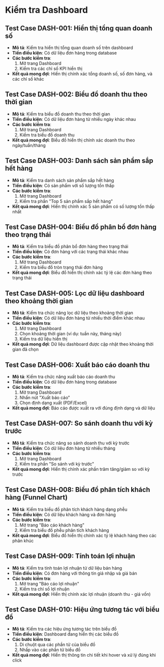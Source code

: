 # Kiểm tra Dashboard

## Test Case DASH-001: Hiển thị tổng quan doanh số
- **Mô tả**: Kiểm tra hiển thị tổng quan doanh số trên dashboard
- **Tiền điều kiện**: Có dữ liệu đơn hàng trong database
- **Các bước kiểm tra**:
  1. Mở trang Dashboard
  2. Kiểm tra các chỉ số KPI hiển thị
- **Kết quả mong đợi**: Hiển thị chính xác tổng doanh số, số đơn hàng, và các chỉ số khác

## Test Case DASH-002: Biểu đồ doanh thu theo thời gian
- **Mô tả**: Kiểm tra biểu đồ doanh thu theo thời gian
- **Tiền điều kiện**: Có dữ liệu đơn hàng từ nhiều ngày khác nhau
- **Các bước kiểm tra**:
  1. Mở trang Dashboard
  2. Kiểm tra biểu đồ doanh thu
- **Kết quả mong đợi**: Biểu đồ hiển thị chính xác doanh thu theo ngày/tuần/tháng

## Test Case DASH-003: Danh sách sản phẩm sắp hết hàng
- **Mô tả**: Kiểm tra danh sách sản phẩm sắp hết hàng
- **Tiền điều kiện**: Có sản phẩm với số lượng tồn thấp
- **Các bước kiểm tra**:
  1. Mở trang Dashboard
  2. Kiểm tra phần "Top 5 sản phẩm sắp hết hàng"
- **Kết quả mong đợi**: Hiển thị chính xác 5 sản phẩm có số lượng tồn thấp nhất

## Test Case DASH-004: Biểu đồ phân bổ đơn hàng theo trạng thái
- **Mô tả**: Kiểm tra biểu đồ phân bổ đơn hàng theo trạng thái
- **Tiền điều kiện**: Có đơn hàng với các trạng thái khác nhau
- **Các bước kiểm tra**:
  1. Mở trang Dashboard
  2. Kiểm tra biểu đồ tròn trạng thái đơn hàng
- **Kết quả mong đợi**: Biểu đồ hiển thị chính xác tỷ lệ các đơn hàng theo trạng thái

## Test Case DASH-005: Lọc dữ liệu dashboard theo khoảng thời gian
- **Mô tả**: Kiểm tra chức năng lọc dữ liệu theo khoảng thời gian
- **Tiền điều kiện**: Có dữ liệu đơn hàng từ nhiều thời điểm khác nhau
- **Các bước kiểm tra**:
  1. Mở trang Dashboard
  2. Chọn khoảng thời gian (ví dụ: tuần này, tháng này)
  3. Kiểm tra dữ liệu hiển thị
- **Kết quả mong đợi**: Dữ liệu dashboard được cập nhật theo khoảng thời gian đã chọn

## Test Case DASH-006: Xuất báo cáo doanh thu
- **Mô tả**: Kiểm tra chức năng xuất báo cáo doanh thu
- **Tiền điều kiện**: Có dữ liệu đơn hàng trong database
- **Các bước kiểm tra**:
  1. Mở trang Dashboard
  2. Nhấn nút "Xuất báo cáo"
  3. Chọn định dạng xuất (PDF/Excel)
- **Kết quả mong đợi**: Báo cáo được xuất ra với đúng định dạng và dữ liệu

## Test Case DASH-007: So sánh doanh thu với kỳ trước
- **Mô tả**: Kiểm tra chức năng so sánh doanh thu với kỳ trước
- **Tiền điều kiện**: Có dữ liệu đơn hàng từ nhiều tháng
- **Các bước kiểm tra**:
  1. Mở trang Dashboard
  2. Kiểm tra phần "So sánh với kỳ trước"
- **Kết quả mong đợi**: Hiển thị chính xác phần trăm tăng/giảm so với kỳ trước

## Test Case DASH-008: Biểu đồ phân tích khách hàng (Funnel Chart)
- **Mô tả**: Kiểm tra biểu đồ phân tích khách hàng dạng phễu
- **Tiền điều kiện**: Có dữ liệu khách hàng và đơn hàng
- **Các bước kiểm tra**:
  1. Mở trang "Báo cáo khách hàng"
  2. Kiểm tra biểu đồ phễu phân tích khách hàng
- **Kết quả mong đợi**: Biểu đồ hiển thị chính xác tỷ lệ khách hàng theo các phân khúc

## Test Case DASH-009: Tính toán lợi nhuận
- **Mô tả**: Kiểm tra tính toán lợi nhuận từ dữ liệu bán hàng
- **Tiền điều kiện**: Có đơn hàng với thông tin giá nhập và giá bán
- **Các bước kiểm tra**:
  1. Mở trang "Báo cáo lợi nhuận"
  2. Kiểm tra chỉ số lợi nhuận
- **Kết quả mong đợi**: Hiển thị chính xác lợi nhuận (doanh thu - giá vốn)

## Test Case DASH-010: Hiệu ứng tương tác với biểu đồ
- **Mô tả**: Kiểm tra các hiệu ứng tương tác trên biểu đồ
- **Tiền điều kiện**: Dashboard đang hiển thị các biểu đồ
- **Các bước kiểm tra**:
  1. Di chuột qua các phần tử của biểu đồ
  2. Nhấp vào các phần tử biểu đồ
- **Kết quả mong đợi**: Hiển thị thông tin chi tiết khi hover và xử lý đúng khi click